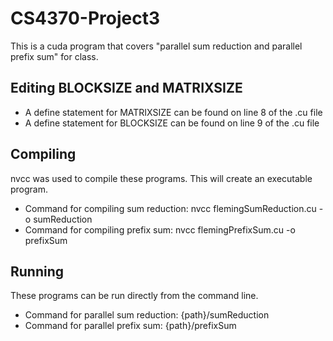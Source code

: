 # CS4370-Project3
This is a cuda program that covers "parallel sum reduction and parallel prefix sum" for class.

## Editing BLOCKSIZE and MATRIXSIZE
* A define statement for MATRIXSIZE can be found on line 8 of the .cu file
* A define statement for BLOCKSIZE can be found on line 9 of the .cu file


## Compiling
nvcc was used to compile these programs. This will create an executable program.
* Command for compiling sum reduction: nvcc flemingSumReduction.cu -o sumReduction
* Command for compiling prefix sum: nvcc flemingPrefixSum.cu -o prefixSum

## Running
These programs can be run directly from the command line. 
* Command for parallel sum reduction: {path}/sumReduction
* Command for parallel prefix sum: {path}/prefixSum
